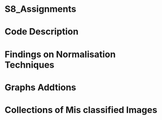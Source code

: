 # S8_Assignments
# Code Description
# Findings on Normalisation Techniques
# Graphs Addtions
# Collections of Mis classified Images


